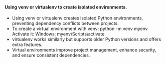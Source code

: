 #### Using venv or virtualenv to create isolated environments. 

- Using venv or virtualenv creates isolated Python environments, preventing dependency 
conflicts between projects. 
- To create a virtual environment with venv: 
python -m venv myenv 
Activate it: 
Windows: myenv\Scripts\activate 
- virtualenv works similarly but supports older Python versions and offers extra features. 
- Virtual environments improve project management, enhance security, and ensure 
consistent dependencies. 